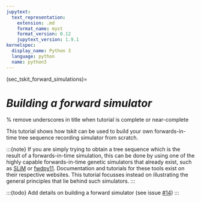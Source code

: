 ```yaml
---
jupytext:
  text_representation:
    extension: .md
    format_name: myst
    format_version: 0.12
    jupytext_version: 1.9.1
kernelspec:
  display_name: Python 3
  language: python
  name: python3
---
```


(sec_tskit_forward_simulations)=

# _Building a forward simulator_

% remove underscores in title when tutorial is complete or near-complete

This tutorial shows how tskit can be used to
build your own forwards-in-time tree sequence recording simulator from scratch.

:::{note}
If you are simply trying to obtain a tree sequence which is
the result of a forwards-in-time simulation, this can be done by using one of the
highly capable forwards-in-time genetic simulators that already exist, such as
[SLiM](https://messerlab.org/slim/) or [fwdpy11](https://github.com/molpopgen/fwdpy11).
Documentation and tutorials for these tools exist on their respective websites. This
tutorial focusses instead on illustrating the general principles that lie behind such
simulators.
:::

:::{todo}
Add details on building a forward simulator (see issue
[#14](https://github.com/tskit-dev/tutorials/issues/14))
:::
